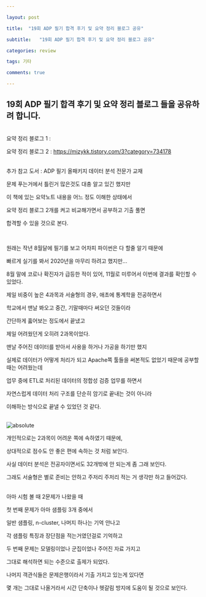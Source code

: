 ```yaml
---

layout: post

title:  "19회 ADP 필기 합격 후기 및 요약 정리 블로그 공유"

subtitle:   "19회 ADP 필기 합격 후기 및 요약 정리 블로그 공유"

categories: review

tags: 기타

comments: true

---
```


## 19회 ADP 필기 합격 후기 및 요약 정리 블로그 들을 공유하려 합니다.

<br/>
요약 정리 블로그 1 :  <https://m.blog.naver.com/pouing_v/221478722799>

요약 정리 블로그 2 : <https://mizykk.tistory.com/3?category=734178>

<br/>
추가 참고 도서 : ADP 필기 올패키지 데이터 분석 전문가 교재

문제 푸는거에서 틀린거 많은것도 대충 알고 있긴 했지만

이 책에 있는 요약노트 내용을 어느 정도 이해한 상태에서

요약 정리 블로그 2개를 켜고 비교해가면서 공부하고 기출 풀면

합격할 수 있을 것으로 본다.

<br/>

원래는 작년 8월달에 필기를 보고 어차피 파이썬은 다 할줄 알기 때문에

빠르게 실기를 봐서 2020년을 마무리 하려고 했지만...

8월 말에 코로나 확진자가 급등한 적이 있어, 11월로 미루어서 이번에 결과를 확인할 수 있었다.

제일 비중이 높은 4과목과 서술형의 경우, 애초에 통계학을 전공하면서

학교에서 맨날 봐오고 중간, 기말때마다 써오던 것들이라 

간단하게 훓어보는 정도에서 끝냈고

제일 어려웠던게 오히려 2과목이었다.

맨날 주어진 데이터를 받아서 사용을 하거나 가공을 하기만 했지

실제로 데이터가 어떻게 처리가 되고 Apache쪽 툴들을 써본적도 없었기 때문에 공부할 때는 어려웠는데

업무 중에 ETL로 처리된 데이터의 정합성 검증 업무를 하면서

자연스럽게 데이터 처리 구조를 단순히 암기로 끝내는 것이 아니라

이해하는 방식으로 끝낼 수 있었던 것 같다.

<br/>
<img data-action="zoom" src='{{ "/bluemumin.github.io/assets/img/ADP.PNG" | relative_url }}' alt='absolute'>

<br/>

개인적으로는 2과목이 어려운 쪽에 속하였기 때문에, 

상대적으로 점수도 안 좋은 편에 속하는 것 처럼 보인다.

사실 데이터 분석은 전공자이면서도 32개밖에 안 되는게 좀 그래 보인다.

그래도 서술형은 별로 준비는 안하고 주저리 주저리 적는 거 생각만 하고 들어갔다.

<br/>
아마 시험 볼 때 2문제가 나왔을 때

첫 번째 문제가 아마 샘플링 3개 중에서

일반 샘플링, n-cluster, 나머지 하나는 기억 안나고

각 샘플링 특징과 장단점을 적는거였던걸로 기억하고

두 번째 문제는 모델링이었나 군집이었나 주어진 자료 가지고

그대로 해석하면 되는 수준으로 출제가 되었다.

나머지 객관식들은 문제은행이라서 기출 가지고 있는게 있다면

몇 개는 그대로 나올거라서 시간 단축이나 헷갈림 방지에 도움이 될 것으로 보인다.


